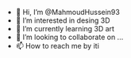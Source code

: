 - 👋 Hi, I’m @MahmoudHussein93
- 👀 I’m interested in desing 3D
- 🌱 I’m currently learning 3D art
- 💞️ I’m looking to collaborate on ...
- 📫 How to reach me by iti

<!---
MahmoudHussein93/MahmoudHussein93 is a ✨ special ✨ repository because its `README.md` (this file) appears on your GitHub profile.
You can click the Preview link to take a look at your changes.
--->
